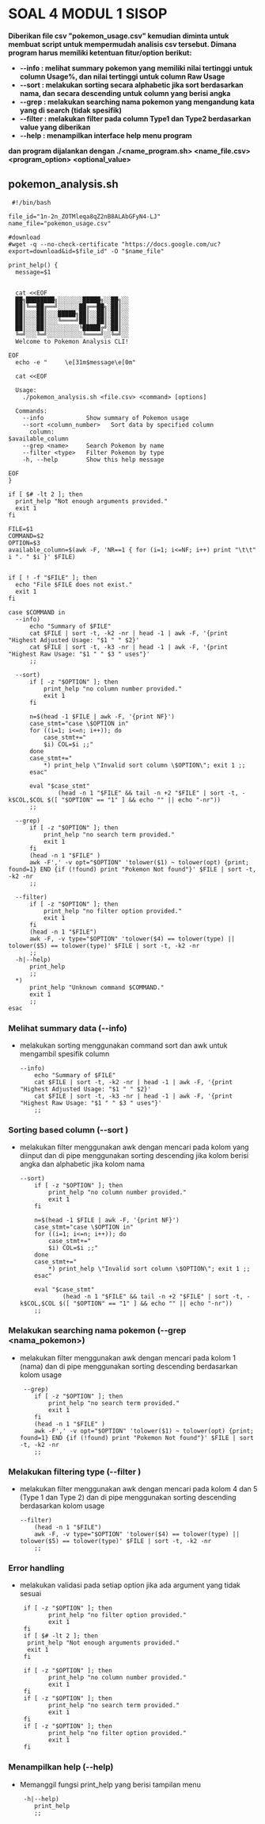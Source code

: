 # SOAL 4 MODUL 1 SISOP

**Diberikan file csv "pokemon_usage.csv" kemudian diminta untuk membuat script untuk mempermudah analisis csv tersebut. Dimana program harus memiliki ketentuan fitur/option berikut:**
- **--info : melihat summary pokemon yang memiliki nilai tertinggi untuk column Usage%, dan nilai tertinggi untuk column Raw Usage**
- **--sort <column> : melakukan sorting secara alphabetic jika sort berdasarkan nama, dan secara descending untuk column yang berisi angka**
- **--grep <name> : melakukan searching nama pokemon yang mengandung kata yang di search (tidak spesifik)**
- **--filter <type> : melakukan filter pada column Type1 dan Type2 berdasarkan value yang diberikan**
- **--help : menampilkan interface help menu program**
  
**dan program dijalankan dengan ./<name_program.sh> <name_file.csv> <program_option> <optional_value>**

## pokemon_analysis.sh
  ```
   #!/bin/bash

file_id="1n-2n_ZOTMleqa8qZ2nB8ALAbGFyN4-LJ"
name_file="pokemon_usage.csv"

#download
#wget -q --no-check-certificate "https://docs.google.com/uc?export=download&id=$file_id" -O "$name_file"

print_help() {
    message=$1


    cat <<EOF
    ██╗████████╗░░░░░░░█████╗░░██╗░░
    ██║╚══██╔══╝░░░░░░██╔══██╗░██║░░
    ██║░░░██║░░░█████╗██║░░██║░██║░░
    ██║░░░██║░░░╚════╝██║░░██║░██║░░
    ██║░░░██║░░░░░░░░░╚█████╔╝░██║░░
    ╚═╝░░░╚═╝░░░░░░░░░░╚════╝░░╚═╝░░
    Welcome to Pokemon Analysis CLI!

EOF
    echo -e "     \e[31m$message\e[0m"

    cat <<EOF

    Usage:
      ./pokemon_analysis.sh <file.csv> <command> [options]

    Commands:
      --info            Show summary of Pokemon usage
      --sort <column_number>   Sort data by specified column
        column:
$available_column
      --grep <name>     Search Pokemon by name
      --filter <type>   Filter Pokemon by type
      -h, --help        Show this help message

EOF
}

if [ $# -lt 2 ]; then
    print_help "Not enough arguments provided."
    exit 1
fi

FILE=$1
COMMAND=$2
OPTION=$3
available_column=$(awk -F, 'NR==1 { for (i=1; i<=NF; i++) print "\t\t" i ". " $i }' $FILE)


if [ ! -f "$FILE" ]; then
    echo "File $FILE does not exist."
    exit 1
fi

case $COMMAND in
    --info)
        echo "Summary of $FILE"
        cat $FILE | sort -t, -k2 -nr | head -1 | awk -F, '{print "Highest Adjusted Usage: "$1 " " $2}'
        cat $FILE | sort -t, -k3 -nr | head -1 | awk -F, '{print "Highest Raw Usage: "$1 " " $3 " uses"}'
        ;;

    --sort)
        if [ -z "$OPTION" ]; then
            print_help "no column number provided."
            exit 1
        fi

        n=$(head -1 $FILE | awk -F, '{print NF}')
        case_stmt="case \$OPTION in"
        for ((i=1; i<=n; i++)); do
            case_stmt+="
            $i) COL=$i ;;"
        done
        case_stmt+="
            *) print_help \"Invalid sort column \$OPTION\"; exit 1 ;;
        esac"

        eval "$case_stmt"
                (head -n 1 "$FILE" && tail -n +2 "$FILE" | sort -t, -k$COL,$COL $([ "$OPTION" == "1" ] && echo "" || echo "-nr"))
        ;;

    --grep)
        if [ -z "$OPTION" ]; then
            print_help "no search term provided."
            exit 1
        fi
        (head -n 1 "$FILE" )
        awk -F',' -v opt="$OPTION" 'tolower($1) ~ tolower(opt) {print; found=1} END {if (!found) print "Pokemon Not found"}' $FILE | sort -t, -k2 -nr
        ;;

    --filter)
        if [ -z "$OPTION" ]; then
            print_help "no filter option provided."
            exit 1
        fi
        (head -n 1 "$FILE")
        awk -F, -v type="$OPTION" 'tolower($4) == tolower(type) || tolower($5) == tolower(type)' $FILE | sort -t, -k2 -nr
        ;;
    -h|--help)
        print_help
        ;;
    *)
        print_help "Unknown command $COMMAND."
        exit 1
        ;;
esac
  ```

### Melihat summary data (--info)
- melakukan sorting menggunakan command sort dan awk untuk mengambil spesifik column
    ```
    --info)
        echo "Summary of $FILE"
        cat $FILE | sort -t, -k2 -nr | head -1 | awk -F, '{print "Highest Adjusted Usage: "$1 " " $2}'
        cat $FILE | sort -t, -k3 -nr | head -1 | awk -F, '{print "Highest Raw Usage: "$1 " " $3 " uses"}'
        ;;
    ``` 
### Sorting based column (--sort <column>)
- melakukan filter menggunakan awk dengan mencari pada kolom yang diinput dan di pipe menggunakan sorting descending jika kolom berisi angka dan alphabetic jika kolom nama
    ```
    --sort)
        if [ -z "$OPTION" ]; then
            print_help "no column number provided."
            exit 1
        fi

        n=$(head -1 $FILE | awk -F, '{print NF}')
        case_stmt="case \$OPTION in"
        for ((i=1; i<=n; i++)); do
            case_stmt+="
            $i) COL=$i ;;"
        done
        case_stmt+="
            *) print_help \"Invalid sort column \$OPTION\"; exit 1 ;;
        esac"

        eval "$case_stmt"
                (head -n 1 "$FILE" && tail -n +2 "$FILE" | sort -t, -k$COL,$COL $([ "$OPTION" == "1" ] && echo "" || echo "-nr"))
        ;;
    ``` 
### Melakukan searching nama pokemon (--grep <nama_pokemon>)
- melakukan filter menggunakan awk dengan mencari pada kolom 1 (nama) dan di pipe menggunakan sorting descending berdasarkan kolom usage
    ```
     --grep)
        if [ -z "$OPTION" ]; then
            print_help "no search term provided."
            exit 1
        fi
        (head -n 1 "$FILE" )
        awk -F',' -v opt="$OPTION" 'tolower($1) ~ tolower(opt) {print; found=1} END {if (!found) print "Pokemon Not found"}' $FILE | sort -t, -k2 -nr
        ;;
    ``` 
### Melakukan filtering type (--filter <type>)
- melakukan filter menggunakan awk dengan mencari pada kolom 4 dan 5 (Type 1 dan Type 2) dan di pipe menggunakan sorting descending berdasarkan kolom usage
    ```
    --filter)
        (head -n 1 "$FILE")
        awk -F, -v type="$OPTION" 'tolower($4) == tolower(type) || tolower($5) == tolower(type)' $FILE | sort -t, -k2 -nr
        ;;
    ``` 
### Error handling
- melakukan validasi pada setiap option jika ada argument yang tidak sesuai
    ```
     if [ -z "$OPTION" ]; then
            print_help "no filter option provided."
            exit 1
     fi
     if [ $# -lt 2 ]; then
      print_help "Not enough arguments provided."
      exit 1
     fi
    
     if [ -z "$OPTION" ]; then
            print_help "no column number provided."
            exit 1
     fi
     if [ -z "$OPTION" ]; then
            print_help "no search term provided."
            exit 1
     fi
     if [ -z "$OPTION" ]; then
            print_help "no filter option provided."
            exit 1
     fi
    ``` 
### Menampilkan help (--help)
- Memanggil fungsi print_help yang berisi tampilan menu 
    ```
     -h|--help)
        print_help
        ;;
    ``` 
